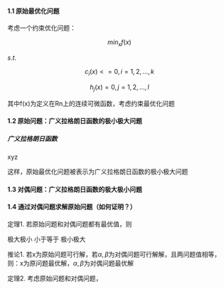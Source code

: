 #### 1.1 原始最优化问题

考虑一个约束优化问题：

$$min_x f(x)$$

$s.t.$

$$c_i(x)<=0, i=1,2,...,k $$

$$h_j(x)=0, j=1,2,...,l$$

其中f(x)为定义在Rn上的连续可微函数，考虑约束最优化问题



#### 1.2 原始问题：广义拉格朗日函数的极小极大问题

##### 广义拉格朗日函数

xyz

这样，原始最优化问题被表示为广义拉格朗日函数的极小极大问题



#### 1.3 对偶问题：广义拉格朗日函数的极大极小问题





#### 1.4 通过对偶问题求解原始问题（如何证明？）

定理1. 若原始问题和对偶问题都有最优值，则

极大极小 小于等于 极小极大

推论1. 若x为原始问题可行解，若$\alpha, \beta$为对偶问题可行解解，且两问题值相等，则：x为原问题最优解，$\alpha, \beta$为对偶问题最优解



定理2. 考虑原始问题和对偶问题，



